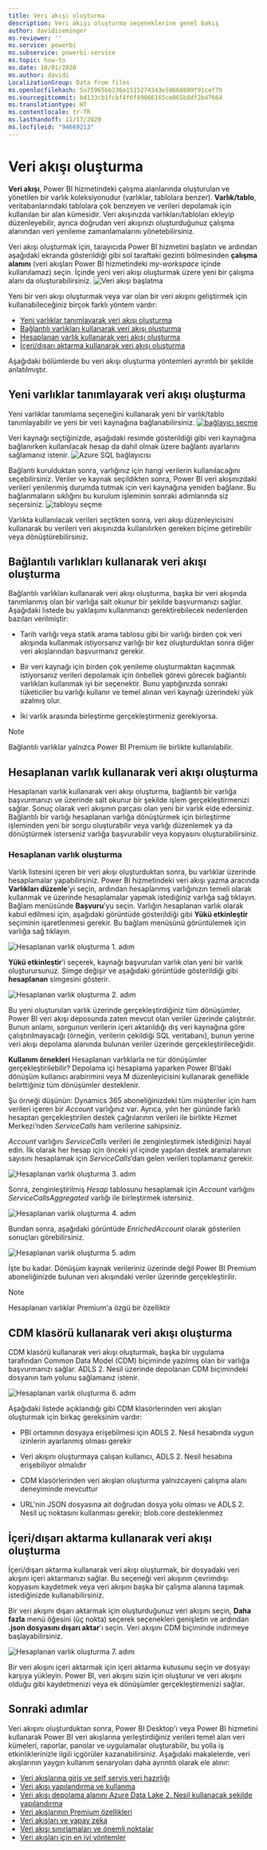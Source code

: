 ```yaml
---
title: Veri akışı oluşturma
description: Veri akışı oluşturma seçeneklerine genel bakış
author: davidiseminger
ms.reviewer: ''
ms.service: powerbi
ms.subservice: powerbi-service
ms.topic: how-to
ms.date: 10/01/2020
ms.author: davidi
LocalizationGroup: Data from files
ms.openlocfilehash: 5a75965bb236a1515274343e58668809f91cef7b
ms.sourcegitcommit: bd133cb1fcbf4f6f89066165ce065b8df2b47664
ms.translationtype: HT
ms.contentlocale: tr-TR
ms.lasthandoff: 11/17/2020
ms.locfileid: "94669213"
---
```

# <a name="creating-a-dataflow"></a>Veri akışı oluşturma
**Veri akışı**, Power BI hizmetindeki çalışma alanlarında oluşturulan ve yönetilen bir varlık koleksiyonudur (varlıklar, tablolara benzer). **Varlık/tablo**, veritabanlarındaki tablolara çok benzeyen ve verileri depolamak için kullanılan bir alan kümesidir. Veri akışınızda varlıkları/tabloları ekleyip düzenleyebilir, ayrıca doğrudan veri akışınızı oluşturduğunuz çalışma alanından veri yenileme zamanlamalarını yönetebilirsiniz.

Veri akışı oluşturmak için, tarayıcıda Power BI hizmetini başlatın ve ardından aşağıdaki ekranda gösterildiği gibi sol taraftaki gezinti bölmesinden **çalışma alanını** (veri akışları Power BI hizmetindeki *my-workspace* içinde kullanılamaz) seçin. İçinde yeni veri akışı oluşturmak üzere yeni bir çalışma alanı da oluşturabilirsiniz.
![Veri akışı başlatma](media/dataflows-create/create-options.png)

Yeni bir veri akışı oluşturmak veya var olan bir veri akışını geliştirmek için kullanabileceğiniz birçok farklı yöntem vardır:

* [Yeni varlıklar tanımlayarak veri akışı oluşturma](#create-a-dataflow-using-define-new-entities)
* [Bağlantılı varlıkları kullanarak veri akışı oluşturma](#create-a-dataflow-using-linked-entities)
* [Hesaplanan varlık kullanarak veri akışı oluşturma](#create-a-dataflow-using-a-computed-entity)
* [İçeri/dışarı aktarma kullanarak veri akışı oluşturma](#create-a-dataflow-using-importexport)

Aşağıdaki bölümlerde bu veri akışı oluşturma yöntemleri ayrıntılı bir şekilde anlatılmıştır.

## <a name="create-a-dataflow-using-define-new-entities"></a>Yeni varlıklar tanımlayarak veri akışı oluşturma

Yeni varlıklar tanımlama seçeneğini kullanarak yeni bir varlık/tablo tanımlayabilir ve yeni bir veri kaynağına bağlanabilirsiniz.
[ ![bağlayıcı seçme](media/dataflows-create/create-connectors.png) ](media/dataflows-create/create-connectors.png#lightbox)

Veri kaynağı seçtiğinizde, aşağıdaki resimde gösterildiği gibi veri kaynağına bağlanırken kullanılacak hesap da dahil olmak üzere bağlantı ayarlarını sağlamanız istenir.
![Azure SQL bağlayıcısı](media/dataflows-create/azure-sql-connector.png)

Bağlantı kurulduktan sonra, varlığınız için hangi verilerin kullanılacağını seçebilirsiniz. Veriler ve kaynak seçildikten sonra, Power BI veri akışınızdaki verileri yenilenmiş durumda tutmak için veri kaynağına yeniden bağlanır. Bu bağlanmaların sıklığını bu kurulum işleminin sonraki adımlarında siz seçersiniz.
![tabloyu seçme](media/dataflows-create/choose-table.png)

Varlıkta kullanılacak verileri seçtikten sonra, veri akışı düzenleyicisini kullanarak bu verileri veri akışınızda kullanılırken gereken biçime getirebilir veya dönüştürebilirsiniz. 

## <a name="create-a-dataflow-using-linked-entities"></a>Bağlantılı varlıkları kullanarak veri akışı oluşturma

Bağlantılı varlıkları kullanarak veri akışı oluşturma, başka bir veri akışında tanımlanmış olan bir varlığa salt okunur bir şekilde başvurmanızı sağlar. Aşağıdaki listede bu yaklaşımı kullanmanızı gerektirebilecek nedenlerden bazıları verilmiştir:

* Tarih varlığı veya statik arama tablosu gibi bir varlığı birden çok veri akışında kullanmak istiyorsanız varlığı bir kez oluşturduktan sonra diğer veri akışlarından başvurmanız gerekir.

* Bir veri kaynağı için birden çok yenileme oluşturmaktan kaçınmak istiyorsanız verileri depolamak için önbellek görevi görecek bağlantılı varlıkları kullanmak iyi bir seçenektir. Bunu yaptığınızda sonraki tüketiciler bu varlığı kullanır ve temel alınan veri kaynağı üzerindeki yük azalmış olur.

* İki varlık arasında birleştirme gerçekleştirmeniz gerekiyorsa.

> [!NOTE]
> Bağlantılı varlıklar yalnızca Power BI Premium ile birlikte kullanılabilir.

## <a name="create-a-dataflow-using-a-computed-entity"></a>Hesaplanan varlık kullanarak veri akışı oluşturma

Hesaplanan varlık kullanarak veri akışı oluşturma, bağlantılı bir varlığa başvurmanızı ve üzerinde salt okunur bir şekilde işlem gerçekleştirmenizi sağlar. Sonuç olarak veri akışının parçası olan yeni bir varlık elde edersiniz. Bağlantılı bir varlığı hesaplanan varlığa dönüştürmek için birleştirme işleminden yeni bir sorgu oluşturabilir veya varlığı düzenlemek ya da dönüştürmek isterseniz varlığa başvurabilir veya kopyasını oluşturabilirsiniz.

### <a name="how-to-create-computed-entities"></a>Hesaplanan varlık oluşturma

Varlık listesini içeren bir veri akışı oluşturduktan sonra, bu varlıklar üzerinde hesaplamalar yapabilirsiniz.
Power BI hizmetindeki veri akışı yazma aracında **Varlıkları düzenle**’yi seçin, ardından hesaplanmış varlığınızın temeli olarak kullanmak ve üzerinde hesaplamalar yapmak istediğiniz varlığa sağ tıklayın. Bağlam menüsünde **Başvuru**’yu seçin.
Varlığın hesaplanan varlık olarak kabul edilmesi için, aşağıdaki görüntüde gösterildiği gibi **Yükü etkinleştir** seçiminin işaretlenmesi gerekir. Bu bağlam menüsünü görüntülemek için varlığa sağ tıklayın.

![Hesaplanan varlık oluşturma 1. adım](media/dataflows-create/computed-entity-step-1.png)

**Yükü etkinleştir**’i seçerek, kaynağı başvurulan varlık olan yeni bir varlık oluşturursunuz. Simge değişir ve aşağıdaki görüntüde gösterildiği gibi **hesaplanan** simgesini gösterir.

![Hesaplanan varlık oluşturma 2. adım](media/dataflows-create/computed-entity-step-2.png)

Bu yeni oluşturulan varlık üzerinde gerçekleştirdiğiniz tüm dönüşümler, Power BI veri akışı deposunda zaten mevcut olan veriler üzerinde çalıştırılır. Bunun anlamı, sorgunun verilerin içeri aktarıldığı dış veri kaynağına göre çalıştırılmayacağı (örneğin, verilerin çekildiği SQL veritabanı), bunun yerine veri akışı depolama alanında bulunan veriler üzerinde gerçekleştirileceğidir.

**Kullanım örnekleri** Hesaplanan varlıklarla ne tür dönüşümler gerçekleştirilebilir? Depolama içi hesaplama yaparken Power BI’daki dönüşüm kullanıcı arabirimini veya M düzenleyicisini kullanarak genellikle belirttiğiniz tüm dönüşümler desteklenir.

Şu örneği düşünün: Dynamics 365 aboneliğinizdeki tüm müşteriler için ham verileri içeren bir *Account* varlığınız var. Ayrıca, yılın her gününde farklı hesaptan gerçekleştirilen destek çağrılarının verileri ile birlikte Hizmet Merkezi’nden *ServiceCalls* ham verilerine sahipsiniz.

*Account* varlığını *ServiceCalls* verileri ile zenginleştirmek istediğinizi hayal edin.
İlk olarak her hesap için önceki yıl içinde yapılan destek aramalarının sayısını hesaplamak için *ServiceCalls*’dan gelen verileri toplamanız gerekir.

![Hesaplanan varlık oluşturma 3. adım](media/dataflows-create/computed-entity-step-3.png)

Sonra, zenginleştirilmiş *Hesap* tablosunu hesaplamak için *Account* varlığını *ServiceCallsAggregated* varlığı ile birleştirmek istersiniz.

![Hesaplanan varlık oluşturma 4. adım](media/dataflows-create/computed-entity-step-4.png)

Bundan sonra, aşağıdaki görüntüde *EnrichedAccount* olarak gösterilen sonuçları görebilirsiniz.

![Hesaplanan varlık oluşturma 5. adım](media/dataflows-create/computed-entity-step-5.png)

İşte bu kadar. Dönüşüm kaynak verileriniz üzerinde değil Power BI Premium aboneliğinizde bulunan veri akışındaki veriler üzerinde gerçekleştirilir.

> [!NOTE]
> Hesaplanan varlıklar Premium'a özgü bir özelliktir

## <a name="create-a-dataflow-using-a-cdm-folder"></a>CDM klasörü kullanarak veri akışı oluşturma

CDM klasörü kullanarak veri akışı oluşturmak, başka bir uygulama tarafından Common Data Model (CDM) biçiminde yazılmış olan bir varlığa başvurmanızı sağlar. ADLS 2. Nesil üzerinde depolanan CDM biçimindeki dosyanın tam yolunu sağlamanız istenir.

 ![Hesaplanan varlık oluşturma 6. adım](media/dataflows-create/attach-cdm.jpg)

Aşağıdaki listede açıklandığı gibi CDM klasörlerinden veri akışları oluşturmak için birkaç gereksinim vardır:

* PBI ortamının dosyaya erişebilmesi için ADLS 2. Nesil hesabında uygun izinlerin ayarlanmış olması gerekir

* Veri akışını oluşturmaya çalışan kullanıcı, ADLS 2. Nesil hesabına erişebiliyor olmalıdır

* CDM klasörlerinden veri akışları oluşturma yalnızcayeni çalışma alanı deneyiminde mevcuttur

* URL'nin JSON dosyasına ait doğrudan dosya yolu olması ve ADLS 2. Nesil uç noktasını kullanması gerekir; blob.core desteklenmez

## <a name="create-a-dataflow-using-importexport"></a>İçeri/dışarı aktarma kullanarak veri akışı oluşturma

İçeri/dışarı aktarma kullanarak veri akışı oluşturmak, bir dosyadaki veri akışını içeri aktarmanızı sağlar. Bu seçeneği veri akışının çevrimdışı kopyasını kaydetmek veya veri akışını başka bir çalışma alanına taşımak istediğinizde kullanabilirsiniz. 

Bir veri akışını dışarı aktarmak için oluşturduğunuz veri akışını seçin, **Daha fazla** menü öğesini (üç nokta) seçerek seçenekleri genişletin ve ardından **.json dosyasını dışarı aktar**'ı seçin. Veri akışını CDM biçiminde indirmeye başlayabilirsiniz.

![Hesaplanan varlık oluşturma 7. adım](media/dataflows-create/export-dataflow.png)

Bir veri akışını içeri aktarmak için içeri aktarma kutusunu seçin ve dosyayı karşıya yükleyin. Power BI, veri akışını sizin için oluşturur ve veri akışını olduğu gibi kaydetmenizi veya ek dönüşümler gerçekleştirmenizi sağlar.

## <a name="next-steps"></a>Sonraki adımlar

Veri akışını oluşturduktan sonra, Power BI Desktop'ı veya Power BI hizmetini kullanarak Power BI veri akışlarına yerleştirdiğiniz verileri temel alan veri kümeleri, raporlar, panolar ve uygulamalar oluşturabilir, bu yolla iş etkinliklerinizle ilgili içgörüler kazanabilirsiniz. Aşağıdaki makalelerde, veri akışlarının yaygın kullanım senaryoları daha ayrıntılı olarak ele alınır:

* [Veri akışlarına giriş ve self servis veri hazırlığı](dataflows-introduction-self-service.md)
* [Veri akışı yapılandırma ve kullanma](dataflows-configure-consume.md)
* [Veri akışı depolama alanını Azure Data Lake 2. Nesil kullanacak şekilde yapılandırma](dataflows-azure-data-lake-storage-integration.md)
* [Veri akışlarının Premium özellikleri](dataflows-premium-features.md)
* [Veri akışları ve yapay zeka](dataflows-machine-learning-integration.md)
* [Veri akışı sınırlamaları ve önemli noktalar](dataflows-features-limitations.md)
* [Veri akışları için en iyi yöntemler](dataflows-best-practices.md)
